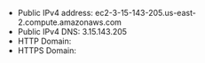 - Public IPv4 address: ec2-3-15-143-205.us-east-2.compute.amazonaws.com
- Public IPv4 DNS: 3.15.143.205
- HTTP Domain: 
- HTTPS Domain: 